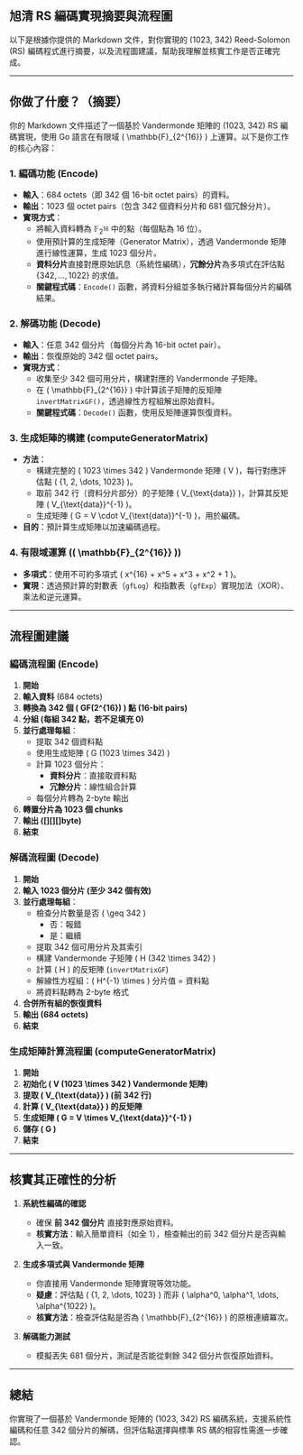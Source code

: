 ## 旭清 RS 編碼實現摘要與流程圖

以下是根據你提供的 Markdown 文件，對你實現的 (1023, 342) Reed-Solomon (RS) 編碼程式進行摘要，以及流程圖建議，幫助我理解並核實工作是否正確完成。

---

## 你做了什麼？（摘要）

你的 Markdown 文件描述了一個基於 Vandermonde 矩陣的 (1023, 342) RS 編碼實現，使用 Go 語言在有限域 \( \mathbb{F}_{2^{16}} \) 上運算。以下是你工作的核心內容：

### **1. 編碼功能 (Encode)**

- **輸入**：684 octets（即 342 個 16-bit octet pairs）的資料。
- **輸出**：1023 個 octet pairs（包含 342 個資料分片和 681 個冗餘分片）。
- **實現方式**：
  - 將輸入資料轉為 $\mathbb{F}_{2^{16}}$ 中的點（每個點為 16 位）。
  - 使用預計算的生成矩陣（Generator Matrix），透過 Vandermonde 矩陣進行線性運算，生成 1023 個分片。
  - **資料分片**直接對應原始訊息（系統性編碼），**冗餘分片**為多項式在評估點 $\{342, \dots, 1022\}$ 的求值。
  - **關鍵程式碼**：`Encode()` 函數，將資料分組並多執行緒計算每個分片的編碼結果。

### **2. 解碼功能 (Decode)**

- **輸入**：任意 342 個分片（每個分片為 16-bit octet pair）。
- **輸出**：恢復原始的 342 個 octet pairs。
- **實現方式**：
  - 收集至少 342 個可用分片，構建對應的 Vandermonde 子矩陣。
  - 在 \( \mathbb{F}_{2^{16}} \) 中計算該子矩陣的反矩陣 `invertMatrixGF()`，透過線性方程組解出原始資料。
  - **關鍵程式碼**：`Decode()` 函數，使用反矩陣運算恢復資料。

### **3. 生成矩陣的構建 (computeGeneratorMatrix)**

- **方法**：
  - 構建完整的 \( 1023 \times 342 \) Vandermonde 矩陣 \( V \)，每行對應評估點 \( \{1, 2, \dots, 1023\} \)。
  - 取前 342 行（資料分片部分）的子矩陣 \( V_{\text{data}} \)，計算其反矩陣 \( V_{\text{data}}^{-1} \)。
  - 生成矩陣 \( G = V \cdot V_{\text{data}}^{-1} \)，用於編碼。
- **目的**：預計算生成矩陣以加速編碼過程。

### **4. 有限域運算 (\( \mathbb{F}_{2^{16}} \))**

- **多項式**：使用不可約多項式 \( x^{16} + x^5 + x^3 + x^2 + 1 \)。
- **實現**：透過預計算的對數表（`gfLog`）和指數表（`gfExp`）實現加法（XOR）、乘法和逆元運算。

---

## **流程圖建議**

### **編碼流程圖 (Encode)**

1. **開始**
2. **輸入資料** (684 octets)
3. **轉換為 342 個 \( GF(2^{16}) \) 點 (16-bit pairs)**
4. **分組 (每組 342 點，若不足填充 0)**
5. **並行處理每組**：
   - 提取 342 個資料點
   - 使用生成矩陣 \( G (1023 \times 342) \)
   - 計算 1023 個分片：
     - **資料分片**：直接取資料點
     - **冗餘分片**：線性組合計算
   - 每個分片轉為 2-byte 輸出
6. **轉置分片為 1023 個 chunks**
7. **輸出 ([][][]byte)**
8. **結束**

### **解碼流程圖 (Decode)**

1. **開始**
2. **輸入 1023 個分片 (至少 342 個有效)**
3. **並行處理每組**：
   - 檢查分片數量是否 \( \geq 342 \)
     - 否：報錯
     - 是：繼續
   - 提取 342 個可用分片及其索引
   - 構建 Vandermonde 子矩陣 \( H (342 \times 342) \)
   - 計算 \( H \) 的反矩陣 (`invertMatrixGF`)
   - 解線性方程組：\( H^{-1} \times \) 分片值 = 資料點
   - 將資料點轉為 2-byte 格式
4. **合併所有組的恢復資料**
5. **輸出 (684 octets)**
6. **結束**

### **生成矩陣計算流程圖 (computeGeneratorMatrix)**

1. **開始**
2. **初始化 \( V (1023 \times 342 \) Vandermonde 矩陣)**
3. **提取 \( V_{\text{data}} \) (前 342 行)**
4. **計算 \( V_{\text{data}} \) 的反矩陣**
5. **生成矩陣 \( G = V \times V_{\text{data}}^{-1} \)**
6. **儲存 \( G \)**
7. **結束**

---

## **核實其正確性的分析**

1. **系統性編碼的確認**
   - 確保 **前 342 個分片** 直接對應原始資料。
   - **核實方法**：輸入簡單資料（如全 1），檢查輸出的前 342 個分片是否與輸入一致。

2. **生成多項式與 Vandermonde 矩陣**
   - 你直接用 Vandermonde 矩陣實現等效功能。
   - **疑慮**：評估點 \( \{1, 2, \dots, 1023\} \) 而非 \( \alpha^0, \alpha^1, \dots, \alpha^{1022} \)。
   - **核實方法**：檢查評估點是否為 \( \mathbb{F}_{2^{16}} \) 的原根連續冪次。

3. **解碼能力測試**
   - 模擬丟失 681 個分片，測試是否能從剩餘 342 個分片恢復原始資料。

---

## **總結**

你實現了一個基於 Vandermonde 矩陣的 (1023, 342) RS 編碼系統，支援系統性編碼和任意 342 個分片的解碼，但評估點選擇與標準 RS 碼的相容性需進一步確認。

